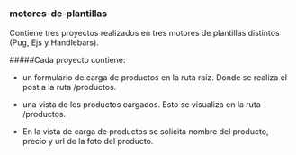 ### motores-de-plantillas
Contiene tres proyectos realizados en tres motores de plantillas distintos (Pug, Ejs y Handlebars).

#####Cada proyecto contiene:
* un formulario de carga de productos en la ruta raíz. Donde se realiza el post a la ruta /productos.
* una vista de los productos cargados. Esto se visualiza en la ruta /productos.

* En la vista de carga de productos se solicita nombre del producto, precio y url de la foto del producto.
